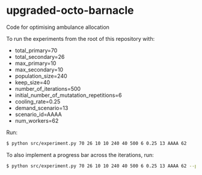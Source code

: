 # upgraded-octo-barnacle
Code for optimising ambulance allocation


To run the experiments from the root of this repository with:
 - total_primary=70
 - total_secondary=26
 - max_primary=10
 - max_secondary=10
 - population_size=240
 - keep_size=40
 - number_of_iterations=500
 - initial_number_of_mutatation_repetitions=6
 - cooling_rate=0.25
 - demand_scenario=13
 - scenario_id=AAAA
 - num_workers=62

Run:

```bash
$ python src/experiment.py 70 26 10 10 240 40 500 6 0.25 13 AAAA 62
```

To also implement a progress bar across the iterations, run:

```bash
$ python src/experiment.py 70 26 10 10 240 40 500 6 0.25 13 AAAA 62 --progress_bar
```
